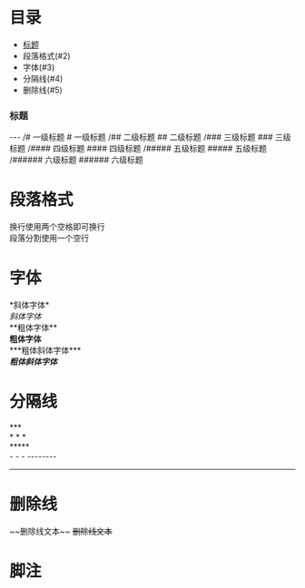 # 目录
* [标题](#1)
* 段落格式(#2)
* 字体(#3)
* 分隔线(#4)
* 删除线(#5)

<h3 id="1">标题</h3>
---
/# 一级标题  
# 一级标题
/## 二级标题  
## 二级标题
/### 三级标题  
### 三级标题
/#### 四级标题  
#### 四级标题
/##### 五级标题  
##### 五级标题
/###### 六级标题  
###### 六级标题

# 段落格式
换行使用两个空格即可换行  
段落分割使用一个空行

# 字体
\*斜体字体\*  
*斜体字体*  
\*\*粗体字体\*\*  
**粗体字体**  
\*\*\*粗体斜体字体\*\*\*  
***粗体斜体字体***  

# 分隔线  
\*\*\*  
\* \* \*  
\*\*\*\*\*  
\- \- \-
\-\-\-\-\-\-\-\-
******

# 删除线  
\~\~删除线文本\~\~
~~删除线文本~~

# 脚注
